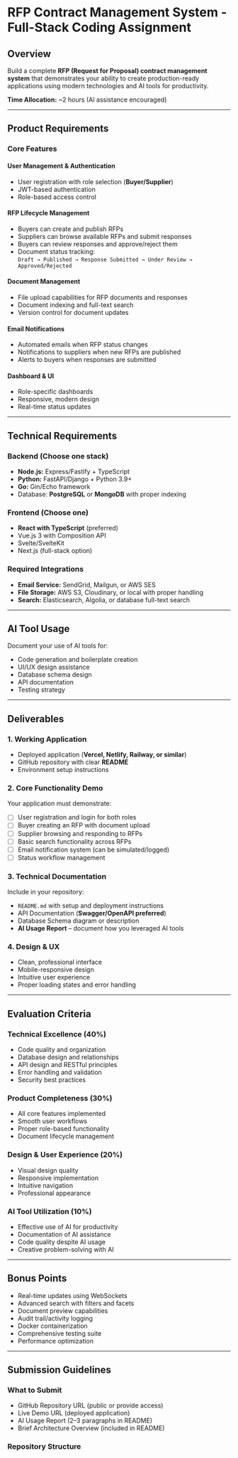 # RFP Contract Management System - Full-Stack Coding Assignment

## Overview
Build a complete **RFP (Request for Proposal) contract management system** that demonstrates your ability to create production-ready applications using modern technologies and AI tools for productivity.

**Time Allocation:** ~2 hours (AI assistance encouraged)

---

## Product Requirements

### Core Features
#### User Management & Authentication
- User registration with role selection (**Buyer/Supplier**)
- JWT-based authentication
- Role-based access control

#### RFP Lifecycle Management
- Buyers can create and publish RFPs
- Suppliers can browse available RFPs and submit responses
- Buyers can review responses and approve/reject them
- Document status tracking:  
  `Draft → Published → Response Submitted → Under Review → Approved/Rejected`

#### Document Management
- File upload capabilities for RFP documents and responses
- Document indexing and full-text search
- Version control for document updates

#### Email Notifications
- Automated emails when RFP status changes
- Notifications to suppliers when new RFPs are published
- Alerts to buyers when responses are submitted

#### Dashboard & UI
- Role-specific dashboards
- Responsive, modern design
- Real-time status updates

---

## Technical Requirements

### Backend (Choose one stack)
- **Node.js:** Express/Fastify + TypeScript  
- **Python:** FastAPI/Django + Python 3.9+  
- **Go:** Gin/Echo framework  
- Database: **PostgreSQL** or **MongoDB** with proper indexing

### Frontend (Choose one)
- **React with TypeScript** (preferred)  
- Vue.js 3 with Composition API  
- Svelte/SvelteKit  
- Next.js (full-stack option)

### Required Integrations
- **Email Service:** SendGrid, Mailgun, or AWS SES  
- **File Storage:** AWS S3, Cloudinary, or local with proper handling  
- **Search:** Elasticsearch, Algolia, or database full-text search  

---

## AI Tool Usage
Document your use of AI tools for:
- Code generation and boilerplate creation  
- UI/UX design assistance  
- Database schema design  
- API documentation  
- Testing strategy  

---

## Deliverables

### 1. Working Application
- Deployed application (**Vercel, Netlify, Railway, or similar**)  
- GitHub repository with clear **README**  
- Environment setup instructions  

### 2. Core Functionality Demo
Your application must demonstrate:  
- [ ] User registration and login for both roles  
- [ ] Buyer creating an RFP with document upload  
- [ ] Supplier browsing and responding to RFPs  
- [ ] Basic search functionality across RFPs  
- [ ] Email notification system (can be simulated/logged)  
- [ ] Status workflow management  

### 3. Technical Documentation
Include in your repository:  
- `README.md` with setup and deployment instructions  
- API Documentation (**Swagger/OpenAPI preferred**)  
- Database Schema diagram or description  
- **AI Usage Report** – document how you leveraged AI tools  

### 4. Design & UX
- Clean, professional interface  
- Mobile-responsive design  
- Intuitive user experience  
- Proper loading states and error handling  

---

## Evaluation Criteria

### Technical Excellence (40%)
- Code quality and organization  
- Database design and relationships  
- API design and RESTful principles  
- Error handling and validation  
- Security best practices  

### Product Completeness (30%)
- All core features implemented  
- Smooth user workflows  
- Proper role-based functionality  
- Document lifecycle management  

### Design & User Experience (20%)
- Visual design quality  
- Responsive implementation  
- Intuitive navigation  
- Professional appearance  

### AI Tool Utilization (10%)
- Effective use of AI for productivity  
- Documentation of AI assistance  
- Code quality despite AI usage  
- Creative problem-solving with AI  

---

## Bonus Points
- Real-time updates using WebSockets  
- Advanced search with filters and facets  
- Document preview capabilities  
- Audit trail/activity logging  
- Docker containerization  
- Comprehensive testing suite  
- Performance optimization  

---

## Submission Guidelines

### What to Submit
- GitHub Repository URL (public or provide access)  
- Live Demo URL (deployed application)  
- AI Usage Report (2–3 paragraphs in README)  
- Brief Architecture Overview (included in README)  

### Repository Structure

